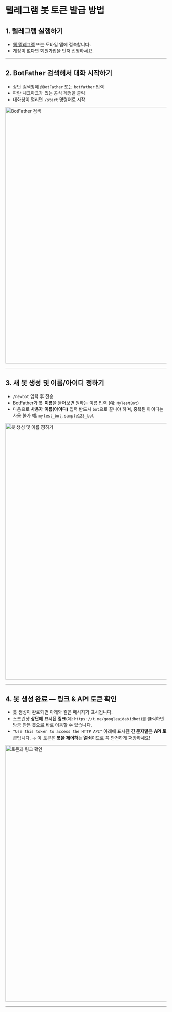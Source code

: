 # 텔레그램 봇 토큰 발급 방법

## 1. 텔레그램 실행하기

* [웹 텔레그램](https://web.telegram.org/) 또는 모바일 앱에 접속합니다.
* 계정이 없다면 회원가입을 먼저 진행하세요.

---

## 2. BotFather 검색해서 대화 시작하기

* 상단 검색창에 `@BotFather` 또는 `botfather` 입력
* 파란 체크마크가 있는 공식 계정을 클릭
* 대화창이 열리면 `/start` 명령어로 시작

<img src="https://github.com/user-attachments/assets/0cd81852-77c2-46fa-9c57-447241a47aa2" alt="BotFather 검색" width="800"/>

---

## 3. 새 봇 생성 및 이름/아이디 정하기

* `/newbot` 입력 후 전송
* BotFather가 봇 **이름**을 물어보면 원하는 이름 입력 (예: `MyTestBot`)
* 다음으로 **사용자 이름(아이디)** 입력
  반드시 `bot`으로 끝나야 하며, 중복된 아이디는 사용 불가
  예: `mytest_bot`, `sample123_bot`

<img src="https://github.com/user-attachments/assets/ff27704b-8c44-4606-812d-cee1e056ddb2" alt="봇 생성 및 이름 정하기" width="800"/>

---

## 4. 봇 생성 완료 — 링크 & API 토큰 확인

* 봇 생성이 완료되면 아래와 같은 메시지가 표시됩니다.
* 스크린샷 **상단에 표시된 링크**(예: `https://t.me/googleaidabidbot`)를 클릭하면
  방금 만든 봇으로 바로 이동할 수 있습니다.
* `"Use this token to access the HTTP API"` 아래에 표시된 **긴 문자열**은 **API 토큰**입니다.
  → 이 토큰은 **봇을 제어하는 열쇠**이므로 꼭 안전하게 저장하세요!

<img src="https://github.com/user-attachments/assets/0557e141-a936-457a-b53d-96fa02c16f9e" alt="토큰과 링크 확인" width="800"/>

---


